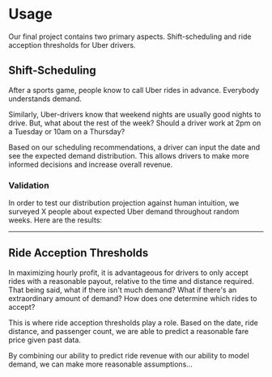 # Usage
Our final project contains two primary aspects.  Shift-scheduling and ride acception thresholds for Uber drivers.

## Shift-Scheduling
After a sports game, people know to call Uber rides in advance.  Everybody understands demand.  

Similarly, Uber-drivers know that weekend nights are usually good nights to drive.  But, what about the rest of the week?  Should a driver work at 2pm on a Tuesday or 10am on a Thursday?

Based on our scheduling recommendations, a driver can input the date and see the expected demand distribution.  This allows drivers to make more informed decisions and increase overall revenue.

### Validation
In order to test our distribution projection against human intuition, we surveyed X people about expected Uber demand throughout random weeks.  Here are the results:

______


## Ride Acception Thresholds
In maximizing hourly profit, it is advantageous for drivers to only accept rides with a reasonable payout, relative to the time and distance required.  That being said, what if there isn't much demand?  What if there's an extraordinary amount of demand?  How does one determine which rides to accept?

This is where ride acception thresholds play a role.  Based on the date, ride distance, and passenger count, we are able to predict a reasonable fare price given past data.

By combining our ability to predict ride revenue with our ability to model demand, we can make more reasonable assumptions...




